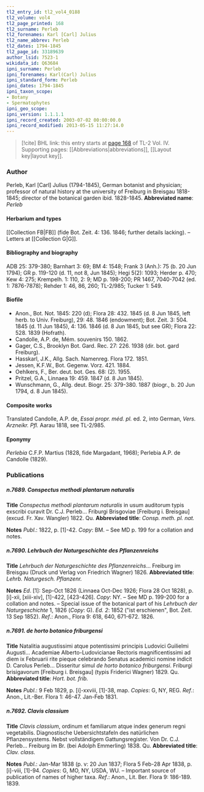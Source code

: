 ```yaml
---
tl2_entry_id: tl2_vol4_0188
tl2_volume: vol4
tl2_page_printed: 168
tl2_surname: Perleb
tl2_forenames: Karl [Carl] Julius
tl2_name_abbrev: Perleb
tl2_dates: 1794-1845
tl2_page_id: 33189639
author_lsid: 7523-1
wikidata_id: Q63684
ipni_surname: Perleb
ipni_forenames: Karl(Carl) Julius
ipni_standard_form: Perleb
ipni_dates: 1794-1845
ipni_taxon_scope: 
- Botany
- Spermatophytes
ipni_geo_scope: 
ipni_version: 1.1.1.1
ipni_record_created: 2003-07-02 00:00:00.0
ipni_record_modified: 2013-05-15 11:27:14.0
---
```



> [!cite] BHL link: this entry starts at [page 168](https://www.biodiversitylibrary.org/page/33189639) of TL-2 Vol. IV.
> Supporting pages: [[Abbreviations|abbreviations]], [[Layout key|layout key]].

### Author

Perleb, Karl \[Carl\] Julius (1794-1845), German botanist and physician; professor of natural history at the university of Freiburg in Breisgau 1818-1845; director of the botanical garden ibid. 1828-1845. 
**Abbreviated name**: *Perleb*

#### Herbarium and types

[[Collection FB|FB]] (fide Bot. Zeit. 4: 136. 1846; further details lacking). – Letters at [[Collection G|G]].

#### Bibliography and biography

ADB 25: 379-380; Barnhart 3: 69; BM 4: 1548; Frank 3 (Anh.): 75 (b. 20 Jun 1794); GR p. 119-120 (d. 11, not 8, Jun 1845); Hegi 5(2): 1093; Herder p. 470; Kew 4: 275; Krempelh. 1: 110, 2: 9; MD p. 198-200; PR 1467, 7040-7042 (ed. 1: 7876-7878); Rehder 1: 46, 86, 260; TL-2/985; Tucker 1: 549.

#### Biofile

- Anon., Bot. Not. 1845: 220 (d); Flora 28: 432. 1845 (d. 8 Jun 1845, left herb. to Univ. Freiburg), 29: 48. 1846 (endowment); Bot. Zeit. 3: 504. 1845 (d. 11 Jun 1845), 4: 136. 1846 (d. 8 Jun 1845, but see GR); Flora 22: 528. 1839 (Hofrath).
- Candolle, A.P. de, Mém. souvenirs 150. 1862.
- Gager, C.S., Brooklyn Bot. Gard. Rec. 27: 226. 1938 (dir. bot. gard Freiburg).
- Hasskarl, J.K., Allg. Sach. Namenreg. Flora 172. 1851.
- Jessen, K.F.W., Bot. Gegenw. Vorz. 421. 1884.
- Oehlkers, F., Ber. deut. bot. Ges. 68: (2). 1955.
- Pritzel, G.A., Linnaea 19: 459. 1847 (d. 8 Jun 1845).
- Wunschmann, G., Allg. deut. Biogr. 25: 379-380. 1887 (biogr., b. 20 Jun 1794, d. 8 Jun 1845).

#### Composite works

Translated Candolle, A.P. de, *Essai propr. méd. pl.* ed. 2, into German, *Vers. Arzneikr. Pfl.* Aarau 1818, see TL-2/985.

#### Eponymy

*Perlebia* C.F.P. Martius (1828, fide Margadant, 1968); Perlebia A.P. de Candolle (1829).

### Publications

##### n.7689. Conspectus methodi plantarum naturalis

**Title**
*Conspectus methodi plantarum naturalis* in usum auditorum typis exscribi curavit Dr. C.J. Perleb... Friburgi Brisgoviae \[Freiburg i. Breisgau\] (excud. Fr. Xav. Wangler) 1822. Qu.
**Abbreviated title**: *Consp. meth. pl. nat.*

**Notes**
*Publ*.: 1822, p. \[1\]-42. *Copy*: BM. – See MD p. 199 for a collation and notes.

##### n.7690. Lehrbuch der Naturgeschichte des Pflanzenreichs

**Title**
*Lehrbuch der Naturgeschichte des Pflanzenreichs*... Freiburg im Breisgau (Druck und Verlag von Friedrich Wagner) 1826.
**Abbreviated title**: *Lehrb. Naturgesch. Pflanzenr.*

**Notes**
*Ed*. \[1\]: Sep-Oct 1826 (Linnaea Oct-Dec 1926; Flora 28 Oct 1828), p. \[i\]-xii, \[xiii-xiv\], \[1\]-422, \[423-426\]. *Copy*: NY. – See MD p. 199-200 for a collation and notes. – Special issue of the botanical part of his *Lehrbuch der Naturgeschichte* 1, 1826 (*Copy*: G).
*Ed. 2*: 1852 ("ist erschienen", Bot. Zeit. 13 Sep 1852).
*Ref*.: Anon., Flora 9: 618, 640, 671-672. 1826.

##### n.7691. de horto botanico friburgensi

**Title**
Natalitia augustissimi atque potentissimi principis Ludovici Guilielmi Augusti... Academiae Alberto-Ludovicianae Rectoris magnificentissimi ad diem ix Februarii rite pieque celebrando Senatus academici nomine indicit D. Carolus Perleb... Disseritur simul *de horto botanico friburgensi*. Friburgi brisigavorum \[Freiburg i. Breisgau\] (typis Friderici Wagner) 1829. Qu.
**Abbreviated title**: *Hort. bot. frib.*

**Notes**
*Publ*.: 9 Feb 1829, p. \[i\]-xxviii, \[1\]-38, map. *Copies*: G, NY, REG.
*Ref*.: Anon., Lit.-Ber. Flora 1: 46-47. Jan-Feb 1831.

##### n.7692. Clavis classium

**Title**
*Clavis classium*, ordinum et familiarum atque index generum regni vegetabilis. Diagnostische Uebersichtstafeln des natürlichen Pflanzensystems. Nebst vollständigem Gattungsregister. Von Dr. C.J. Perleb... Freiburg im Br. (bei Adolph Emmerling) 1838. Qu.
**Abbreviated title**: *Clav. class.*

**Notes**
*Publ*.: Jan-Mar 1838 (p. v: 20 Jun 1837; Flora 5 Feb-28 Apr 1838, p. \[i\]-viii, \[1\]-94.
*Copies*: G, MO, NY, USDA, WU. – Important source of publication of names of higher taxa.
*Ref*.: Anon., Lit. Ber. Flora 9: 186-189. 1839.

